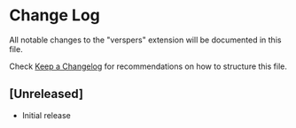 # Change Log

All notable changes to the "verspers" extension will be documented in this file.

Check [Keep a Changelog](http://keepachangelog.com/) for recommendations on how to structure this file.

## [Unreleased]

- Initial release
